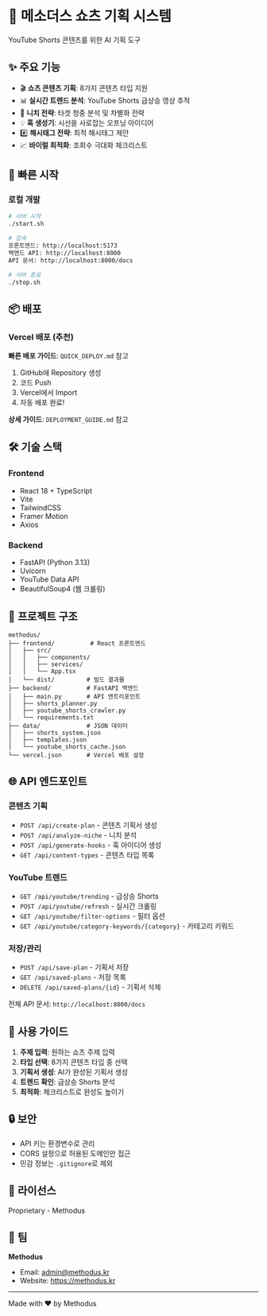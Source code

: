 # 🎯 메소더스 쇼츠 기획 시스템

YouTube Shorts 콘텐츠를 위한 AI 기획 도구

## ✨ 주요 기능

- 🎬 **쇼츠 콘텐츠 기획**: 8가지 콘텐츠 타입 지원
- 📊 **실시간 트렌드 분석**: YouTube Shorts 급상승 영상 추적
- 🎯 **니치 전략**: 타겟 청중 분석 및 차별화 전략
- 💡 **훅 생성기**: 시선을 사로잡는 오프닝 아이디어
- #️⃣ **해시태그 전략**: 최적 해시태그 제안
- 📈 **바이럴 최적화**: 조회수 극대화 체크리스트

## 🚀 빠른 시작

### 로컬 개발

```bash
# 서버 시작
./start.sh

# 접속
프론트엔드: http://localhost:5173
백엔드 API: http://localhost:8000
API 문서: http://localhost:8000/docs

# 서버 종료
./stop.sh
```

## 📦 배포

### Vercel 배포 (추천)

**빠른 배포 가이드**: `QUICK_DEPLOY.md` 참고

1. GitHub에 Repository 생성
2. 코드 Push
3. Vercel에서 Import
4. 자동 배포 완료!

**상세 가이드**: `DEPLOYMENT_GUIDE.md` 참고

## 🛠 기술 스택

### Frontend
- React 18 + TypeScript
- Vite
- TailwindCSS
- Framer Motion
- Axios

### Backend
- FastAPI (Python 3.13)
- Uvicorn
- YouTube Data API
- BeautifulSoup4 (웹 크롤링)

## 📂 프로젝트 구조

```
methodus/
├── frontend/          # React 프론트엔드
│   ├── src/
│   │   ├── components/
│   │   ├── services/
│   │   └── App.tsx
│   └── dist/         # 빌드 결과물
├── backend/          # FastAPI 백엔드
│   ├── main.py       # API 엔트리포인트
│   ├── shorts_planner.py
│   ├── youtube_shorts_crawler.py
│   └── requirements.txt
├── data/             # JSON 데이터
│   ├── shorts_system.json
│   ├── templates.json
│   └── youtube_shorts_cache.json
└── vercel.json       # Vercel 배포 설정
```

## 🌐 API 엔드포인트

### 콘텐츠 기획
- `POST /api/create-plan` - 콘텐츠 기획서 생성
- `POST /api/analyze-niche` - 니치 분석
- `POST /api/generate-hooks` - 훅 아이디어 생성
- `GET /api/content-types` - 콘텐츠 타입 목록

### YouTube 트렌드
- `GET /api/youtube/trending` - 급상승 Shorts
- `POST /api/youtube/refresh` - 실시간 크롤링
- `GET /api/youtube/filter-options` - 필터 옵션
- `GET /api/youtube/category-keywords/{category}` - 카테고리 키워드

### 저장/관리
- `POST /api/save-plan` - 기획서 저장
- `GET /api/saved-plans` - 저장 목록
- `DELETE /api/saved-plans/{id}` - 기획서 삭제

전체 API 문서: `http://localhost:8000/docs`

## 📝 사용 가이드

1. **주제 입력**: 원하는 쇼츠 주제 입력
2. **타입 선택**: 8가지 콘텐츠 타입 중 선택
3. **기획서 생성**: AI가 완성된 기획서 생성
4. **트렌드 확인**: 급상승 Shorts 분석
5. **최적화**: 체크리스트로 완성도 높이기

## 🔒 보안

- API 키는 환경변수로 관리
- CORS 설정으로 허용된 도메인만 접근
- 민감 정보는 `.gitignore`로 제외

## 📄 라이선스

Proprietary - Methodus

## 👥 팀

**Methodus**
- Email: admin@methodus.kr
- Website: https://methodus.kr

---

Made with ❤️ by Methodus

